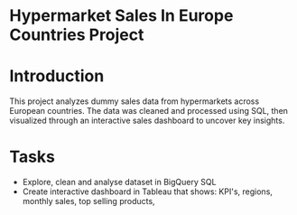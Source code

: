 # Hypermarket Sales In Europe Countries Project

# Introduction
This project analyzes dummy sales data from hypermarkets across European countries. The data was cleaned and processed using SQL, then visualized through an interactive sales dashboard to uncover key insights.

# Tasks
* Explore, clean and analyse dataset in BigQuery SQL
* Create interactive dashboard in Tableau that shows: KPI's, regions, monthly sales, top selling products, 

